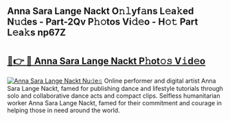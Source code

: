 ## Anna Sara Lange Nackt O𝚗𝚕yf𝚊ns L𝚎a𝚔ed N𝚞𝚍es - Part-2Qv P𝚑𝚘tos Vi𝚍𝚎o - H𝚘𝚝 Part L𝚎a𝚔s np67Z

# <h2><a href="http://kfaz57c.oniu.top/?m=Anna+Sara+Lange+Nackt">🔗👉 🔴 Anna Sara Lange Nackt P𝚑ot𝚘𝚜 V𝚒d𝚎o</a></h2>

[![Anna Sara Lange Nackt Nu𝚍e𝚜](https://i.imgur.com/0qMVB7G.gif)](http://kfaz57c.oniu.top/?m=Anna+Sara+Lange+Nackt)
Online performer and digital artist Anna Sara Lange Nackt, famed for publishing dance and lifestyle tutorials through solo and collaborative dance acts and compact clips. Selfless humanitarian worker Anna Sara Lange Nackt, famed for their commitment and courage in helping those in need around the world.  
